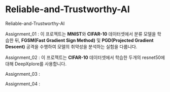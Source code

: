 # Reliable-and-Trustworthy-AI
Reliable-and-Trustworthy-AI

Assignment_01 : 이 프로젝트는 **MNIST**와 **CIFAR-10** 데이터셋에서 분류 모델을 학습한 뒤, **FGSM(Fast Gradient Sign Method)** 및 **PGD(Projected Gradient Descent)** 공격을 수행하여 모델의 취약성을 분석하는 실험을 다룹니다. 

Assignment_02 : 이 프로젝트는 **CIFAR-10** 데이터셋에서 학습한 두개의 resnet50에 대해 DeepXplore를 사용합니다. 

Assignment_03 : 

Assignment_04 : 
